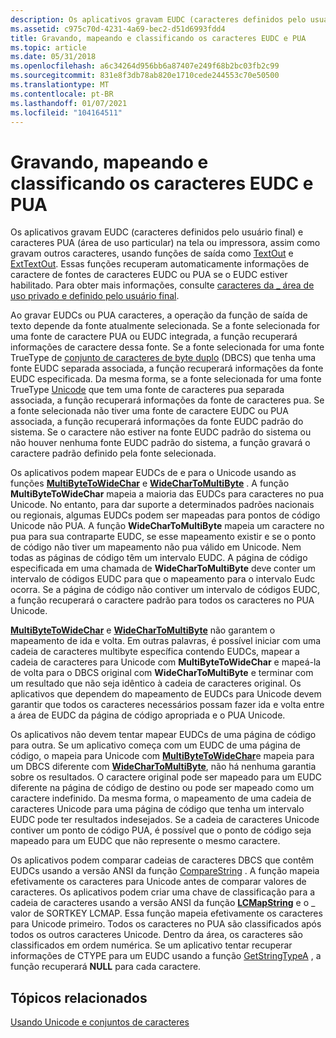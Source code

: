```yaml
---
description: Os aplicativos gravam EUDC (caracteres definidos pelo usuário final) e caracteres PUA (área de uso particular) na tela ou impressora, assim como gravam outros caracteres, usando funções de saída como TextOut e ExtTextOut.
ms.assetid: c975c70d-4231-4a69-bec2-d51d6993fdd4
title: Gravando, mapeando e classificando os caracteres EUDC e PUA
ms.topic: article
ms.date: 05/31/2018
ms.openlocfilehash: a6c34264d956bb6a87407e249f68b2bc03fb2c99
ms.sourcegitcommit: 831e8f3db78ab820e1710cede244553c70e50500
ms.translationtype: MT
ms.contentlocale: pt-BR
ms.lasthandoff: 01/07/2021
ms.locfileid: "104164511"
---
```

# <a name="writing-mapping-and-sorting-eudc-and-pua-characters"></a>Gravando, mapeando e classificando os caracteres EUDC e PUA

Os aplicativos gravam EUDC (caracteres definidos pelo usuário final) e caracteres PUA (área de uso particular) na tela ou impressora, assim como gravam outros caracteres, usando funções de saída como [TextOut](/windows/win32/api/wingdi/nf-wingdi-textouta) e [ExtTextOut](/windows/win32/api/wingdi/nf-wingdi-exttextouta). Essas funções recuperam automaticamente informações de caractere de fontes de caracteres EUDC ou PUA se o EUDC estiver habilitado. Para obter mais informações, consulte [caracteres da \_ área de uso privado e definido pelo usuário final](end-user-defined-characters.md).

Ao gravar EUDCs ou PUA caracteres, a operação da função de saída de texto depende da fonte atualmente selecionada. Se a fonte selecionada for uma fonte de caractere PUA ou EUDC integrada, a função recuperará informações de caractere dessa fonte. Se a fonte selecionada for uma fonte TrueType de [conjunto de caracteres de byte duplo](double-byte-character-sets.md) (DBCS) que tenha uma fonte EUDC separada associada, a função recuperará informações da fonte EUDC especificada. Da mesma forma, se a fonte selecionada for uma fonte TrueType [Unicode](unicode.md) que tem uma fonte de caracteres pua separada associada, a função recuperará informações da fonte de caracteres pua. Se a fonte selecionada não tiver uma fonte de caractere EUDC ou PUA associada, a função recuperará informações da fonte EUDC padrão do sistema. Se o caractere não estiver na fonte EUDC padrão do sistema ou não houver nenhuma fonte EUDC padrão do sistema, a função gravará o caractere padrão definido pela fonte selecionada.

Os aplicativos podem mapear EUDCs de e para o Unicode usando as funções [**MultiByteToWideChar**](/windows/desktop/api/Stringapiset/nf-stringapiset-multibytetowidechar) e [**WideCharToMultiByte**](/windows/desktop/api/Stringapiset/nf-stringapiset-widechartomultibyte) . A função **MultiByteToWideChar** mapeia a maioria das EUDCs para caracteres no pua Unicode. No entanto, para dar suporte a determinados padrões nacionais ou regionais, algumas EUDCs podem ser mapeadas para pontos de código Unicode não PUA. A função **WideCharToMultiByte** mapeia um caractere no pua para sua contraparte EUDC, se esse mapeamento existir e se o ponto de código não tiver um mapeamento não pua válido em Unicode. Nem todas as páginas de código têm um intervalo EUDC. A página de código especificada em uma chamada de **WideCharToMultiByte** deve conter um intervalo de códigos EUDC para que o mapeamento para o intervalo Eudc ocorra. Se a página de código não contiver um intervalo de códigos EUDC, a função recuperará o caractere padrão para todos os caracteres no PUA Unicode.

[**MultiByteToWideChar**](/windows/desktop/api/Stringapiset/nf-stringapiset-multibytetowidechar) e [**WideCharToMultiByte**](/windows/desktop/api/Stringapiset/nf-stringapiset-widechartomultibyte) não garantem o mapeamento de ida e volta. Em outras palavras, é possível iniciar com uma cadeia de caracteres multibyte específica contendo EUDCs, mapear a cadeia de caracteres para Unicode com **MultiByteToWideChar** e mapeá-la de volta para o DBCS original com **WideCharToMultiByte** e terminar com um resultado que não seja idêntico à cadeia de caracteres original. Os aplicativos que dependem do mapeamento de EUDCs para Unicode devem garantir que todos os caracteres necessários possam fazer ida e volta entre a área de EUDC da página de código apropriada e o PUA Unicode.

Os aplicativos não devem tentar mapear EUDCs de uma página de código para outra. Se um aplicativo começa com um EUDC de uma página de código, o mapeia para Unicode com [**MultiByteToWideChar**](/windows/desktop/api/Stringapiset/nf-stringapiset-multibytetowidechar)e mapeia para um DBCS diferente com [**WideCharToMultiByte**](/windows/desktop/api/Stringapiset/nf-stringapiset-widechartomultibyte), não há nenhuma garantia sobre os resultados. O caractere original pode ser mapeado para um EUDC diferente na página de código de destino ou pode ser mapeado como um caractere indefinido. Da mesma forma, o mapeamento de uma cadeia de caracteres Unicode para uma página de código que tenha um intervalo EUDC pode ter resultados indesejados. Se a cadeia de caracteres Unicode contiver um ponto de código PUA, é possível que o ponto de código seja mapeado para um EUDC que não represente o mesmo caractere.

Os aplicativos podem comparar cadeias de caracteres DBCS que contêm EUDCs usando a versão ANSI da função [CompareString](/windows/win32/api/stringapiset/nf-stringapiset-comparestringw) . A função mapeia efetivamente os caracteres para Unicode antes de comparar valores de caracteres. Os aplicativos podem criar uma chave de classificação para a cadeia de caracteres usando a versão ANSI da função [**LCMapString**](/windows/desktop/api/Winnls/nf-winnls-lcmapstringa) e o \_ valor de SORTKEY LCMAP. Essa função mapeia efetivamente os caracteres para Unicode primeiro. Todos os caracteres no PUA são classificados após todos os outros caracteres Unicode. Dentro da área, os caracteres são classificados em ordem numérica. Se um aplicativo tentar recuperar informações de CTYPE para um EUDC usando a função [GetStringTypeA](/windows/desktop/api/Winnls/nf-winnls-getstringtypea) , a função recuperará **NULL** para cada caractere.

## <a name="related-topics"></a>Tópicos relacionados

<dl> <dt>

[Usando Unicode e conjuntos de caracteres](using-unicode-and-character-sets.md)
</dt> </dl>

 

 
